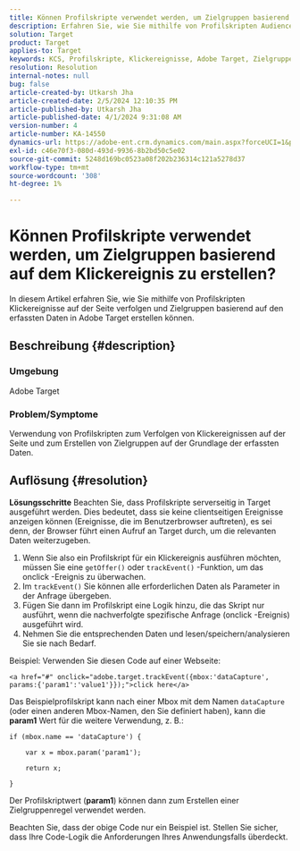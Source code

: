 ```yaml
---
title: Können Profilskripte verwendet werden, um Zielgruppen basierend auf dem Klickereignis zu erstellen?
description: Erfahren Sie, wie Sie mithilfe von Profilskripten Audiences basierend auf den erfassten Daten in Adobe Target erstellen können.
solution: Target
product: Target
applies-to: Target
keywords: KCS, Profilskripte, Klickereignisse, Adobe Target, Zielgruppen erstellen, onclick
resolution: Resolution
internal-notes: null
bug: false
article-created-by: Utkarsh Jha
article-created-date: 2/5/2024 12:10:35 PM
article-published-by: Utkarsh Jha
article-published-date: 4/1/2024 9:31:08 AM
version-number: 4
article-number: KA-14550
dynamics-url: https://adobe-ent.crm.dynamics.com/main.aspx?forceUCI=1&pagetype=entityrecord&etn=knowledgearticle&id=a16c748c-1fc4-ee11-9079-6045bd0065f9
exl-id: c46e70f3-080d-493d-9936-8b2bd50c5e02
source-git-commit: 5248d169bc0523a08f202b236314c121a5278d37
workflow-type: tm+mt
source-wordcount: '308'
ht-degree: 1%

---
```


# Können Profilskripte verwendet werden, um Zielgruppen basierend auf dem Klickereignis zu erstellen?


In diesem Artikel erfahren Sie, wie Sie mithilfe von Profilskripten Klickereignisse auf der Seite verfolgen und Zielgruppen basierend auf den erfassten Daten in Adobe Target erstellen können.

## Beschreibung {#description}


### Umgebung

Adobe Target

### Problem/Symptome

Verwendung von Profilskripten zum Verfolgen von Klickereignissen auf der Seite und zum Erstellen von Zielgruppen auf der Grundlage der erfassten Daten.


## Auflösung {#resolution}


<b>Lösungsschritte</b>
Beachten Sie, dass Profilskripte serverseitig in Target ausgeführt werden. Dies bedeutet, dass sie keine clientseitigen Ereignisse anzeigen können (Ereignisse, die im Benutzerbrowser auftreten), es sei denn, der Browser führt einen Aufruf an Target durch, um die relevanten Daten weiterzugeben.

1. Wenn Sie also ein Profilskript für ein Klickereignis ausführen möchten, müssen Sie eine `getOffer()` oder `trackEvent()` -Funktion, um das onclick -Ereignis zu überwachen.
2. Im `trackEvent()` Sie können alle erforderlichen Daten als Parameter in der Anfrage übergeben.
3. Fügen Sie dann im Profilskript eine Logik hinzu, die das Skript nur ausführt, wenn die nachverfolgte spezifische Anfrage (onclick -Ereignis) ausgeführt wird.
4. Nehmen Sie die entsprechenden Daten und lesen/speichern/analysieren Sie sie nach Bedarf.


Beispiel: Verwenden Sie diesen Code auf einer Webseite:

`<a href="#" onclick="adobe.target.trackEvent({mbox:'dataCapture', params:{'param1':'value1'}});">click here</a>`

Das Beispielprofilskript kann nach einer Mbox mit dem Namen `dataCapture` (oder einen anderen Mbox-Namen, den Sie definiert haben), kann die <b>param1</b> Wert für die weitere Verwendung, z. B.:


```
if (mbox.name == 'dataCapture') {
```


`    var x = mbox.param('param1'); `

`    return x; `

`}`

Der Profilskriptwert (<b>param1</b>) können dann zum Erstellen einer Zielgruppenregel verwendet werden.

Beachten Sie, dass der obige Code nur ein Beispiel ist. Stellen Sie sicher, dass Ihre Code-Logik die Anforderungen Ihres Anwendungsfalls überdeckt.
